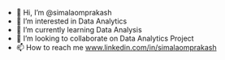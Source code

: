 - 👋 Hi, I’m @simalaomprakash
- 👀 I’m interested in Data Analytics 
- 🌱 I’m currently learning Data Analysis 
- 💞️ I’m looking to collaborate on Data Analytics Project
- 📫 How to reach me www.linkedin.com/in/simalaomprakash


<!---
simalaomprakash/simalaomprakash is a ✨ special ✨ repository because its `README.md` (this file) appears on your GitHub profile.
You can click the Preview link to take a look at your changes.
--->

